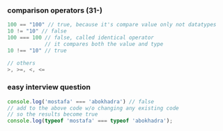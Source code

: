 ### comparison operators (31-)
```js
100 == "100" // true, because it's compare value only not datatypes
10 != "10" // false
100 === 100 // false, called identical operator 
            // it compares both the value and type 
10 !== "10" // true

// others
>, >=, <, <=
```

### easy interview question
```js
console.log('mostafa' === 'abokhadra') // false
// add to the above code w/o changing any existing code
// so the results become true
console.log(typeof 'mostafa' === typeof 'abokhadra');
```